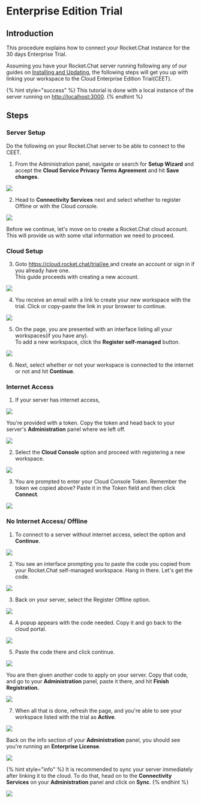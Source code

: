 # Enterprise Edition Trial

## Introduction

This procedure explains how to connect your Rocket.Chat instance for the 30 days Enterprise Trial.

Assuming you have your Rocket.Chat server running following any of our guides on [Installing and Updating](../../../../quick-start/installing-and-updating/), the following steps will get you up with linking your workspace to the Cloud Enterprise Edition Trial\(CEET\).

{% hint style="success" %}
This tutorial is done with a local instance of the server running on [http://localhost:3000](http://localhost:3000/).
{% endhint %}

## Steps

### Server Setup

Do the following on your Rocket.Chat server to be able to connect to the CEET.

1. From the Administration panel, navigate or search for **Setup Wizard** and accept the **Cloud Service Privacy Terms Agreement** and hit **Save changes**.

![](../../../../.gitbook/assets/image%20%28601%29.png)

2. Head to **Connectivity Services** next and select whether to register Offline or with the Cloud console.

![](../../../../.gitbook/assets/image%20%28600%29.png)

Before we continue, let's move on to create a Rocket.Chat cloud account. This will provide us with some vital information we need to proceed.

### Cloud Setup

3. Goto [https://cloud.rocket.chat/trial/ee ](https://cloud.rocket.chat/trial/ee)and create an account or sign in if you already have one.  
This guide proceeds with creating a new account.

![](../../../../.gitbook/assets/image%20%28591%29.png)

4. You receive an email with a link to create your new workspace with the trial. Click or copy-paste the link in your browser to continue.

![](../../../../.gitbook/assets/image%20%28615%29.png)

5. On the page, you are presented with an interface listing all your workspaces\(if you have any\).  
To add a new workspace, click the **Register self-managed** button.

![](../../../../.gitbook/assets/image%20%28595%29.png)

6. Next, select whether or not your workspace is connected to the internet or not and hit **Continue**.

### Internet Access

1. If your server has internet access,

![](../../../../.gitbook/assets/image%20%28603%29.png)

You're provided with a token. Copy the token and head back to your server's **Administration** panel where we left off.

![](../../../../.gitbook/assets/image%20%28559%29.png)

  2. Select the **Cloud Console** option and proceed with registering a new workspace.

![](../../../../.gitbook/assets/image%20%28609%29.png)

3. You are prompted to enter your Cloud Console Token. Remember the token we copied above? Paste it in the Token field and then click **Connect**.

![](../../../../.gitbook/assets/image%20%28571%29.png)

### No Internet Access/ Offline

1. To connect to a server without internet access, select the option and **Continue**.

![](../../../../.gitbook/assets/image%20%28608%29.png)

   2. You see an interface prompting you to paste the code you copied from your Rocket.Chat self-managed workspace. Hang in there. Let's get the code.

![](../../../../.gitbook/assets/image%20%28614%29.png)

   3. Back on your server, select the Register Offline option. 

![](../../../../.gitbook/assets/image%20%28607%29.png)

   4. A popup appears with the code needed. Copy it and go back to the cloud portal.

![](../../../../.gitbook/assets/image%20%28598%29.png)

   5. Paste the code there and click continue.

![](../../../../.gitbook/assets/image%20%28596%29.png)

You are then given another code to apply on your server. Copy that code, and go to your **Administration** panel, paste it there, and hit **Finish Registration.**

![](../../../../.gitbook/assets/image%20%28605%29.png)

7. When all that is done, refresh the page, and you're able to see your workspace listed with the trial as **Active**.

![](../../../../.gitbook/assets/image%20%28561%29.png)

Back on the info section of your **Administration** panel, you should see you're running an **Enterprise License**.

![](../../../../.gitbook/assets/image%20%28585%29.png)

{% hint style="info" %}
It is recommended to sync your server immediately after linking it to the cloud. To do that, head on to the **Connectivity Services** on your **Administration** panel and click on **Sync**.
{% endhint %}

![](../../../../.gitbook/assets/image%20%28546%29.png)


